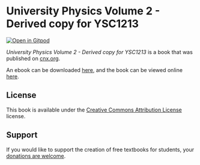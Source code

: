 # University Physics Volume 2 - Derived copy for YSC1213

[![Open in Gitpod](https://gitpod.io/button/open-in-gitpod.svg)](https://gitpod.io/from-referrer/)

_University Physics Volume 2 - Derived copy for YSC1213_ is a book that was published on [cnx.org](https://cnx.org/).

An ebook can be downloaded [here](https://github.com/cnx-user-books/cnxbook-university-physics-volume-2-derived-copy-for-ysc1213/releases/latest), and the book can be viewed online [here](https://github.com/cnx-user-books/cnxbook-university-physics-volume-2-derived-copy-for-ysc1213/releases/latest).

## License
This book is available under the [Creative Commons Attribution License](./LICENSE) license.

## Support
If you would like to support the creation of free textbooks for students, your [donations are welcome](https://riceconnect.rice.edu/donation/support-openstax-banner).
